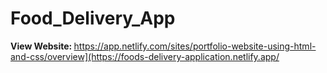 ﻿# Food_Delivery_App

<strong> View Website: </strong> https://app.netlify.com/sites/portfolio-website-using-html-and-css/overview](https://foods-delivery-application.netlify.app/
